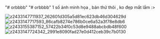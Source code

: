 "# orbbbb" 
"# orbbbb" 
1 số ảnh minh họa , bản thử thôi , ko đẹp mắt lắm :>

![z2433147711937_262601d305a5d81ec623db46d304629d](https://user-images.githubusercontent.com/47845610/114580836-68683d00-9ca9-11eb-9f42-6600e2758842.jpg)
![z2433147717593_86cafb8274e786b0ce6a52a3f78e8db6](https://user-images.githubusercontent.com/47845610/114580844-6900d380-9ca9-11eb-9435-bf96d728537e.jpg)
![z2433155387152_57422b34f0c53d8e9488abcbdb48f600](https://user-images.githubusercontent.com/47845610/114580851-6aca9700-9ca9-11eb-8301-0ebd8ed6c9ab.jpg)
![z2433147724342_2991e8090fad27e0d412ceb39c7b0130](https://user-images.githubusercontent.com/47845610/114580857-6bfbc400-9ca9-11eb-9fe4-fa74374f005f.jpg)


